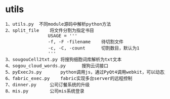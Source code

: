 # utils
<pre>
1、utils.py 	不同module源码中解析python方法
2、split_file	将文件分割为指定书目
				USAGE = '''
				-f, -F -filename    待切割文件
				-c, -C, -count      切割数目，默认为1
				'''
3、sougouCell2txt.py	将搜狗细胞词库解析为txt文本
4、sogou_cloud_words.py		搜狗云词接口
5、pyExecJs.py		python调用js，通过PyQt4调用webkit，可以动态加载html中的javascript
6、fabric_exec.py	fabric实现多台server的远程控制
7、dinner.py		公司订餐系统的升级
8、mis.py		公司mis系统登录
</pre>
